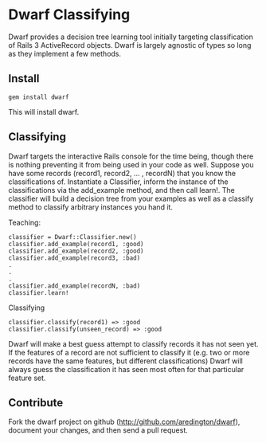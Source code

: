 # Dwarf Classifying

Dwarf provides a decision tree learning tool initially targeting
classification of Rails 3 ActiveRecord objects. Dwarf is largely
agnostic of types so long as they implement a few methods.

## Install

    gem install dwarf

This will install dwarf.

## Classifying

Dwarf targets the interactive Rails console for the time being, 
though there is nothing preventing it from being used in your code as
well. Suppose you have some records (record1, record2, ... , recordN)
that you know the classifications of. Instantiate a Classifier, inform
the instance of the classifications via the add_example method, and
then call learn!. The classifier will build a decision tree from your
examples as well as a classify method to classify arbitrary instances
you hand it. 

Teaching:

    classifier = Dwarf::Classifier.new()
    classifier.add_example(record1, :good)
    classifier.add_example(record2, :good)
    classifier.add_example(record3, :bad)
    .
    .
    .
    classifier.add_example(recordN, :bad)
    classifier.learn!

Classifying

    classifier.classify(record1) => :good
    classifier.classify(unseen_record) => :good

Dwarf will make a best guess attempt to classify records it has not
seen yet. If the features of a record are not sufficient to classify
it (e.g. two or more records have the same features, but different
classifications) Dwarf will always guess the classification it has
seen most often for that particular feature set.

## Contribute

Fork the dwarf project on github (http://github.com/aredington/dwarf),
document your changes, and then send a pull request.
